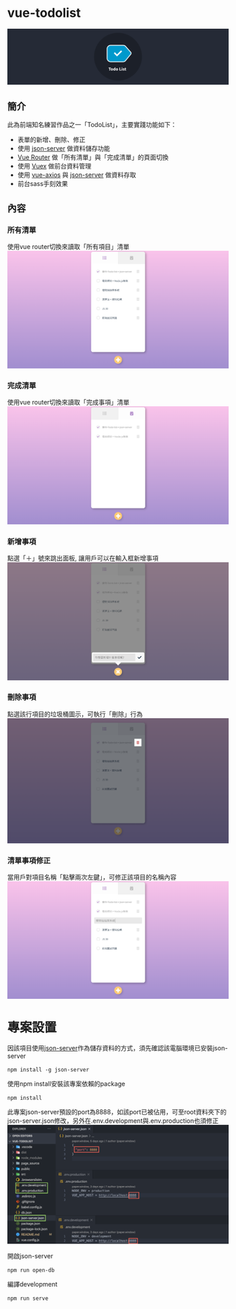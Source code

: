# vue-todolist
![產品頁面](https://github.com/destiny5420/vue-todolist/blob/develop/page_source/todolist_banner.png)

## 簡介
此為前端知名練習作品之一「TodoList」，主要實踐功能如下：
* 表單的新增、刪除、修正
* 使用 [json-server](https://www.npmjs.com/package/json-server) 做資料儲存功能
* [Vue Router](https://router.vuejs.org) 做「所有清單」與「完成清單」的頁面切換
* 使用 [Vuex](https://vuex.vuejs.org) 做前台資料管理
* 使用 [vue-axios](https://www.npmjs.com/package/vue-axios) 與 [json-server](https://www.npmjs.com/package/json-server) 做資料存取
* 前台sass手刻效果

## 內容
### 所有清單
使用vue router切換來讀取「所有項目」清單
![所有清單](https://github.com/destiny5420/vue-todolist/blob/develop/page_source/all-list.png)

### 完成清單
使用vue router切換來讀取「完成事項」清單
![完成清單](https://github.com/destiny5420/vue-todolist/blob/develop/page_source/done-list.png)

### 新增事項
點選「＋」號來跳出面板, 讓用戶可以在輸入框新增事項
![新增事項](https://github.com/destiny5420/vue-todolist/blob/develop/page_source/create.png)

### 刪除事項
點選該行項目的垃圾桶圖示，可執行「刪除」行為
![刪除事項](https://github.com/destiny5420/vue-todolist/blob/develop/page_source/delete.png)

### 清單事項修正
當用戶對項目名稱「點擊兩次左鍵」，可修正該項目的名稱內容
![清單事項修正](https://github.com/destiny5420/vue-todolist/blob/develop/page_source/editor.png)

# 專案設置
因該項目使用[json-server](https://www.npmjs.com/package/json-server)作為儲存資料的方式，須先確認該電腦環境已安裝json-server
```
npm install -g json-server
```

使用npm install安裝該專案依賴的package
```
npm install
```

此專案json-server預設的port為8888，如該port已被佔用，可至root資料夾下的json-server.json修改，另外在.env.development與.env.production也須修正
![ProjectSetting](https://github.com/destiny5420/vue-todolist/blob/develop/page_source/project-setting.png)

開啟json-server
```
npm run open-db
```

編譯development
```
npm run serve
```